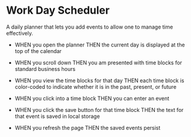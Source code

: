 # Work Day Scheduler

A daily planner that lets you add events to allow one to manage time effectively.

* WHEN you open the planner THEN the current day is displayed at the top of the calendar

* WHEN you scroll down THEN you am presented with time blocks for standard business hours

* WHEN you view the time blocks for that day THEN each time block is color-coded to indicate whether it is in the past, present, or future

* WHEN you click into a time block THEN you can enter an event

* WHEN you click the save button for that time block THEN the text for that event is saved in local storage

* WHEN you refresh the page THEN the saved events persist

